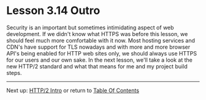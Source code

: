 # Lesson 3.14 Outro

Security is an important but sometimes intimidating aspect of web development. If we didn't know what HTTPS was before this lesson, we should feel much more comfortable with it now. Most hosting services and CDN's have support for TLS nowadays and with more and more browser API's being enabled for HTTP web sites only, we should always use HTTPS for our users and our own sake. In the next lesson, we'll take a look at the new HTTP/2 standard and what that means for me and my project build steps.

- - -
Next up: [HTTP/2 Intro](ND024_Part4_Lesson04_01.md) or return to [Table Of Contents](./ND024_TableOfContents.md)
